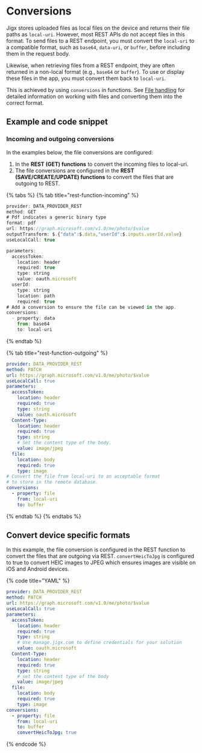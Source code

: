# Conversions

Jigx stores uploaded files as local files on the device and returns their file paths as `local-uri`. However, most REST APIs do not accept files in this format. To send files to a REST endpoint, you must convert the `local-uri` to a compatible format, such as `base64`, `data-uri`, or `buffer`, before including them in the request body.

Likewise, when retrieving files from a REST endpoint, they are often returned in a non-local format (e.g., `base64` or `buffer`). To use or display these files in the app, you must convert them back to `local-uri`.

This is achieved by using `conversions` in functions. See [File handling](../../../file-handling.md) for detailed information on working with files and converting them into the correct format.

## Example and code snippet

### Incoming and outgoing conversions

In the examples below, the file conversions are configured:

1. In the **REST (GET) functions** to convert the incoming files to local-uri.
2. The file conversions are configured in the **REST (SAVE/CREATE/UPDATE) functions** to convert the files that are outgoing to REST.

{% tabs %}
{% tab title="rest-function-incoming" %}
```javascript
provider: DATA_PROVIDER_REST
method: GET
# Pdf indicates a generic binary type
format: pdf 
url: https://graph.microsoft.com/v1.0/me/photo/$value
outputTransform: $.{"data":$.data,"userId":$.inputs.userId.value} 
useLocalCall: true

parameters:
  accessToken:
    location: header
    required: true
    type: string
    value: oauth.microsoft 
  userId:
    type: string
    location: path
    required: true
# Add a conversion to ensure the file can be viewed in the app.    
conversions:
  - property: data
    from: base64
    to: local-uri
```
{% endtab %}

{% tab title="rest-function-outgoing" %}
```yaml
provider: DATA_PROVIDER_REST
method: PATCH
url: https://graph.microsoft.com/v1.0/me/photo/$value
useLocalCall: true
parameters:
  accessToken:
    location: header
    required: true
    type: string
    value: oauth.microsoft 
  Content-Type:
    location: header
    required: true
    type: string
    # Set the content type of the body.
    value: image/jpeg 
  file:
    location: body
    required: true
    type: image
# Convert the file from local-uri to an acceptable format
# to store in the remote database.     
conversions:
  - property: file
    from: local-uri
    to: buffer
```
{% endtab %}
{% endtabs %}

## Convert device specific formats

In this example, the file conversion is configured in the REST function to convert the files that are outgoing via REST. `convertHeicToJpg` is configured to true to convert HEIC images to JPEG which ensures images are visible on iOS and Android devices.

{% code title="YAML" %}
```yaml
provider: DATA_PROVIDER_REST
method: PATCH
url: https://graph.microsoft.com/v1.0/me/photo/$value
useLocalCall: true
parameters:
  accessToken:
    location: header
    required: true
    type: string
    # Use manage.jigx.com to define credentials for your solution
    value: oauth.microsoft 
  Content-Type:
    location: header
    required: true
    type: string
    # set the content type of the body
    value: image/jpeg 
  file:
    location: body
    required: true
    type: image
conversions:
  - property: file
    from: local-uri
    to: buffer
    convertHeicToJpg: true
```
{% endcode %}
